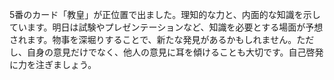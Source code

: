 5番のカード「教皇」が正位置で出ました。理知的な力と、内面的な知識を示しています。明日は試験やプレゼンテーションなど、知識を必要とする場面が予想されます。物事を深堀りすることで、新たな発見があるかもしれません。ただし、自身の意見だけでなく、他人の意見に耳を傾けることも大切です。自己啓発に力を注ぎましょう。